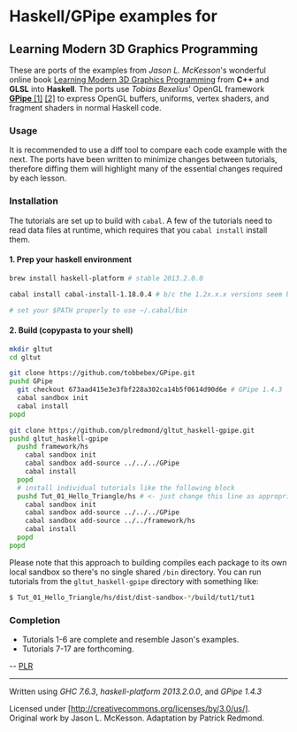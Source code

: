 # Haskell/GPipe examples for

## Learning Modern 3D Graphics Programming

These are ports of the examples from *Jason L. McKesson*'s wonderful online book [Learning Modern 3D Graphics Programming](http://www.arcsynthesis.org/gltut/) from **C++** and **GLSL** into **Haskell**. The ports use *Tobias Bexelius*' OpenGL framework [**GPipe** [1]](https://github.com/tobbebex/GPipe) [[2]](http://hackage.haskell.org/package/GPipe) to express OpenGL buffers, uniforms, vertex shaders, and fragment shaders in normal Haskell code.

### Usage

It is recommended to use a diff tool to compare each code example with the next. The ports have been written to minimize changes between tutorials, therefore diffing them will highlight many of the essential changes required by each lesson.

### Installation

The tutorials are set up to build with `cabal`. A few of the tutorials need to read data files at runtime, which requires that you `cabal install` install them.

#### 1. Prep your haskell environment

```sh
brew install haskell-platform # stable 2013.2.0.0

cabal install cabal-install-1.18.0.4 # b/c the 1.2x.x.x versions seem borked

# set your $PATH properly to use ~/.cabal/bin
```

#### 2. Build (copypasta to your shell)

```sh
mkdir gltut
cd gltut

git clone https://github.com/tobbebex/GPipe.git
pushd GPipe
  git checkout 673aad415e3e3fbf228a302ca14b5f0614d90d6e # GPipe 1.4.3
  cabal sandbox init
  cabal install
popd

git clone https://github.com/plredmond/gltut_haskell-gpipe.git
pushd gltut_haskell-gpipe
  pushd framework/hs
    cabal sandbox init
    cabal sandbox add-source ../../../GPipe
    cabal install
  popd
  # install individual tutorials like the following block
  pushd Tut_01_Hello_Triangle/hs # <- just change this line as appropriate
    cabal sandbox init
    cabal sandbox add-source ../../../GPipe
    cabal sandbox add-source ../../framework/hs
    cabal install
  popd
popd
```

Please note that this approach to building compiles each package to its own local sandbox so there's no single shared `/bin` directory. You can run tutorials from the `gltut_haskell-gpipe` directory with something like:

```sh
$ Tut_01_Hello_Triangle/hs/dist/dist-sandbox-*/build/tut1/tut1
```

### Completion

* Tutorials 1-6 are complete and resemble Jason's examples.
* Tutorials 7-17 are forthcoming.

-- [PLR](http://f06mote.com)

---

Written using *GHC 7.6.3*, *haskell-platform 2013.2.0.0*, and *GPipe 1.4.3*

Licensed under [http://creativecommons.org/licenses/by/3.0/us/].  
Original work by Jason L. McKesson. Adaptation by Patrick Redmond.
